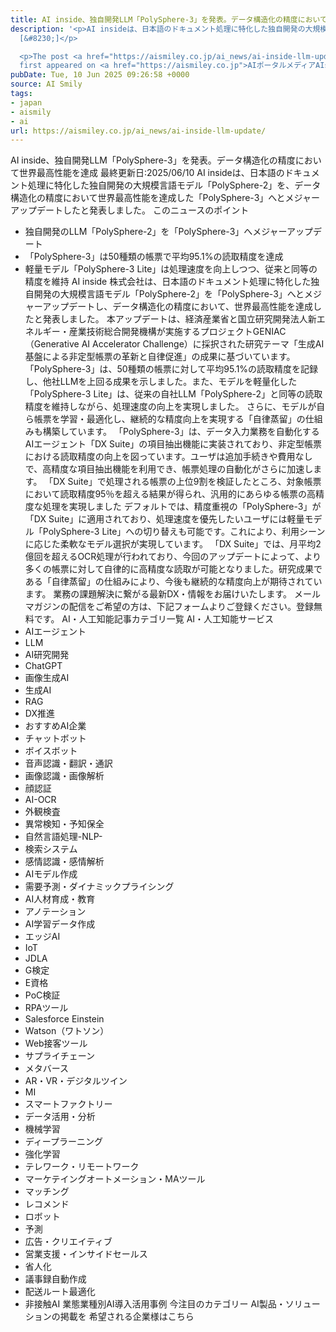 ```yaml
---
title: AI inside、独自開発LLM「PolySphere-3」を発表。データ構造化の精度において世界最高性能を達成
description: '<p>AI insideは、日本語のドキュメント処理に特化した独自開発の大規模言語モデル「PolySphere-2」を、データ構造化の精度において世界最高性能を達成した「PolySphere-3」へとメジャーアップデートしたと
  [&#8230;]</p>

  <p>The post <a href="https://aismiley.co.jp/ai_news/ai-inside-llm-update/">AI inside、独自開発LLM「PolySphere-3」を発表。データ構造化の精度において世界最高性能を達成</a>
  first appeared on <a href="https://aismiley.co.jp">AIポータルメディアAIsmiley</a>.</p>'
pubDate: Tue, 10 Jun 2025 09:26:58 +0000
source: AI Smily
tags:
- japan
- aismily
- ai
url: https://aismiley.co.jp/ai_news/ai-inside-llm-update/
---
```


AI inside、独自開発LLM「PolySphere-3」を発表。データ構造化の精度において世界最高性能を達成
最終更新日:2025/06/10
AI insideは、日本語のドキュメント処理に特化した独自開発の大規模言語モデル「PolySphere-2」を、データ構造化の精度において世界最高性能を達成した「PolySphere-3」へとメジャーアップデートしたと発表しました。
このニュースのポイント
- 独自開発のLLM「PolySphere-2」を「PolySphere-3」へメジャーアップデート
- 「PolySphere-3」は50種類の帳票で平均95.1%の読取精度を達成
- 軽量モデル「PolySphere-3 Lite」は処理速度を向上しつつ、従来と同等の精度を維持
AI inside 株式会社は、日本語のドキュメント処理に特化した独自開発の大規模言語モデル「PolySphere-2」を「PolySphere-3」へとメジャーアップデートし、データ構造化の精度において、世界最高性能を達成したと発表しました。
本アップデートは、経済産業省と国立研究開発法人新エネルギー・産業技術総合開発機構が実施するプロジェクトGENIAC（Generative AI Accelerator Challenge）に採択された研究テーマ「生成AI基盤による非定型帳票の革新と自律促進」の成果に基づいています。
「PolySphere-3」は、50種類の帳票に対して平均95.1%の読取精度を記録し、他社LLMを上回る成果を示しました。また、モデルを軽量化した「PolySphere-3 Lite」は、従来の自社LLM「PolySphere-2」と同等の読取精度を維持しながら、処理速度の向上を実現しました。
さらに、モデルが自ら帳票を学習・最適化し、継続的な精度向上を実現する「自律蒸留」の仕組みも構築しています。
「PolySphere-3」は、データ入力業務を自動化するAIエージェント「DX Suite」の項目抽出機能に実装されており、非定型帳票における読取精度の向上を図っています。ユーザは追加手続きや費用なしで、高精度な項目抽出機能を利用でき、帳票処理の自動化がさらに加速します。
「DX Suite」で処理される帳票の上位9割を検証したところ、対象帳票において読取精度95％を超える結果が得られ、汎用的にあらゆる帳票の高精度な処理を実現しました
デフォルトでは、精度重視の「PolySphere-3」が「DX Suite」に適用されており、処理速度を優先したいユーザには軽量モデル「PolySphere-3 Lite」への切り替えも可能です。これにより、利用シーンに応じた柔軟なモデル選択が実現しています。
「DX Suite」では、月平均2億回を超えるOCR処理が行われており、今回のアップデートによって、より多くの帳票に対して自律的に高精度な読取が可能となりました。研究成果である「自律蒸留」の仕組みにより、今後も継続的な精度向上が期待されています。
業務の課題解決に繋がる最新DX・情報をお届けいたします。
メールマガジンの配信をご希望の方は、下記フォームよりご登録ください。登録無料です。
AI・人工知能記事カテゴリ一覧
AI・人工知能サービス
- AIエージェント
- LLM
- AI研究開発
- ChatGPT
- 画像生成AI
- 生成AI
- RAG
- DX推進
- おすすめAI企業
- チャットボット
- ボイスボット
- 音声認識・翻訳・通訳
- 画像認識・画像解析
- 顔認証
- AI-OCR
- 外観検査
- 異常検知・予知保全
- 自然言語処理-NLP-
- 検索システム
- 感情認識・感情解析
- AIモデル作成
- 需要予測・ダイナミックプライシング
- AI人材育成・教育
- アノテーション
- AI学習データ作成
- エッジAI
- IoT
- JDLA
- G検定
- E資格
- PoC検証
- RPAツール
- Salesforce Einstein
- Watson（ワトソン）
- Web接客ツール
- サプライチェーン
- メタバース
- AR・VR・デジタルツイン
- MI
- スマートファクトリー
- データ活用・分析
- 機械学習
- ディープラーニング
- 強化学習
- テレワーク・リモートワーク
- マーケテイングオートメーション・MAツール
- マッチング
- レコメンド
- ロボット
- 予測
- 広告・クリエイティブ
- 営業支援・インサイドセールス
- 省人化
- 議事録自動作成
- 配送ルート最適化
- 非接触AI
業態業種別AI導入活用事例
今注目のカテゴリー
AI製品・ソリューションの掲載を
希望される企業様はこちら